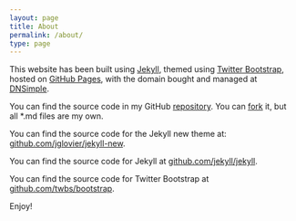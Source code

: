 ```yaml
---
layout: page
title: About
permalink: /about/
type: page
---
```


This website has been built using [Jekyll](http://jekyllrb.com/), themed using [Twitter Bootstrap](http://getbootstrap.com), hosted on [GitHub Pages](http://pages.github.com), with the domain bought and managed at [DNSimple](http://dnsimple.com).

You can find the source code in my GitHub [repository](https://github.com/robertiagar/robertiagar-website). You can [fork](https://github.com/robertiagar/robertiagar-website/fork) it, but all *.md files are my own.

You can find the source code for the Jekyll new theme at: [github.com/jglovier/jekyll-new](https://github.com/jglovier/jekyll-new).

You can find the source code for Jekyll at [github.com/jekyll/jekyll](https://github.com/jekyll/jekyll).

You can find the source code for Twitter Bootstrap at [github.com/twbs/bootstrap](https://github.com/twbs/bootstrap).


Enjoy!
